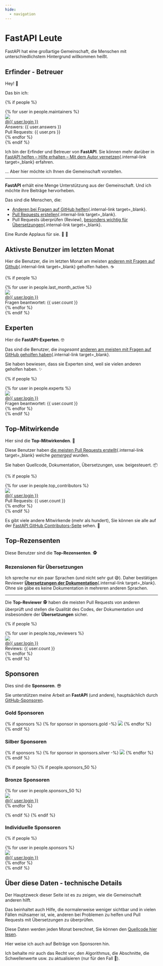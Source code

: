 ```yaml
---
hide:
  - navigation
---
```


# FastAPI Leute

FastAPI hat eine großartige Gemeinschaft, die Menschen mit unterschiedlichstem Hintergrund willkommen heißt.

## Erfinder - Betreuer

Hey! 👋

Das bin ich:

{% if people %}
<div class="user-list user-list-center">
{% for user in people.maintainers %}

<div class="user"><a href="{{ user.url }}" target="_blank"><div class="avatar-wrapper"><img src="{{ user.avatarUrl }}"/></div><div class="title">@{{ user.login }}</div></a> <div class="count">Answers: {{ user.answers }}</div><div class="count">Pull Requests: {{ user.prs }}</div></div>
{% endfor %}

</div>
{% endif %}

Ich bin der Erfinder und Betreuer von **FastAPI**. Sie können mehr darüber in [FastAPI helfen – Hilfe erhalten – Mit dem Autor vernetzen](help-fastapi.md#mit-dem-autor-vernetzen){.internal-link target=_blank} erfahren.

... Aber hier möchte ich Ihnen die Gemeinschaft vorstellen.

---

**FastAPI** erhält eine Menge Unterstützung aus der Gemeinschaft. Und ich möchte ihre Beiträge hervorheben.

Das sind die Menschen, die:

* [Anderen bei Fragen auf GitHub helfen](help-fastapi.md#anderen-bei-fragen-auf-github-helfen){.internal-link target=_blank}.
* [<abbr title='Pull Request – „Zieh-Anfrage“: Geänderten Quellcode senden, mit dem Vorschlag, ihn mit dem aktuellen Quellcode zu verschmelzen'>Pull Requests</abbr> erstellen](help-fastapi.md#einen-pull-request-erstellen){.internal-link target=_blank}.
* Pull Requests überprüfen (Review), [besonders wichtig für Übersetzungen](contributing.md#ubersetzungen){.internal-link target=_blank}.

Eine Runde Applaus für sie. 👏 🙇

## Aktivste Benutzer im letzten Monat

Hier die Benutzer, die im letzten Monat am meisten [anderen mit Fragen auf Github](help-fastapi.md#anderen-bei-fragen-auf-github-helfen){.internal-link target=_blank} geholfen haben. ☕

{% if people %}
<div class="user-list user-list-center">
{% for user in people.last_month_active %}

<div class="user"><a href="{{ user.url }}" target="_blank"><div class="avatar-wrapper"><img src="{{ user.avatarUrl }}"/></div><div class="title">@{{ user.login }}</div></a> <div class="count">Fragen beantwortet: {{ user.count }}</div></div>
{% endfor %}

</div>
{% endif %}

## Experten

Hier die **FastAPI-Experten**. 🤓

Das sind die Benutzer, die *insgesamt* [anderen am meisten mit Fragen auf GitHub geholfen haben](help-fastapi.md#anderen-bei-fragen-auf-github-helfen){.internal-link target=_blank}.

Sie haben bewiesen, dass sie Experten sind, weil sie vielen anderen geholfen haben. ✨

{% if people %}
<div class="user-list user-list-center">
{% for user in people.experts %}

<div class="user"><a href="{{ user.url }}" target="_blank"><div class="avatar-wrapper"><img src="{{ user.avatarUrl }}"/></div><div class="title">@{{ user.login }}</div></a> <div class="count">Fragen beantwortet: {{ user.count }}</div></div>
{% endfor %}

</div>
{% endif %}

## Top-Mitwirkende

Hier sind die **Top-Mitwirkenden**. 👷

Diese Benutzer haben [die meisten Pull Requests erstellt](help-fastapi.md#einen-pull-request-erstellen){.internal-link target=_blank} welche *<abbr title="Mergen – Zusammenführen: Unterschiedliche Versionen eines Quellcodes zusammenführen">gemerged</abbr>* wurden.

Sie haben Quellcode, Dokumentation, Übersetzungen, usw. beigesteuert. 📦

{% if people %}
<div class="user-list user-list-center">
{% for user in people.top_contributors %}

<div class="user"><a href="{{ user.url }}" target="_blank"><div class="avatar-wrapper"><img src="{{ user.avatarUrl }}"/></div><div class="title">@{{ user.login }}</div></a> <div class="count">Pull Requests: {{ user.count }}</div></div>
{% endfor %}

</div>
{% endif %}

Es gibt viele andere Mitwirkende (mehr als hundert), Sie können sie alle auf der <a href="https://github.com/fastapi/fastapi/graphs/contributors" class="external-link" target="_blank">FastAPI GitHub Contributors-Seite</a> sehen. 👷

## Top-Rezensenten

Diese Benutzer sind die **Top-Rezensenten**. 🕵️

### Rezensionen für Übersetzungen

Ich spreche nur ein paar Sprachen (und nicht sehr gut 😅). Daher bestätigen Reviewer [**Übersetzungen der Dokumentation**](contributing.md#ubersetzungen){.internal-link target=_blank}. Ohne sie gäbe es keine Dokumentation in mehreren anderen Sprachen.

---

Die **Top-Reviewer** 🕵️ haben die meisten Pull Requests von anderen überprüft und stellen die Qualität des Codes, der Dokumentation und insbesondere der **Übersetzungen** sicher.

{% if people %}
<div class="user-list user-list-center">
{% for user in people.top_reviewers %}

<div class="user"><a href="{{ user.url }}" target="_blank"><div class="avatar-wrapper"><img src="{{ user.avatarUrl }}"/></div><div class="title">@{{ user.login }}</div></a> <div class="count">Reviews: {{ user.count }}</div></div>
{% endfor %}

</div>
{% endif %}

## Sponsoren

Dies sind die **Sponsoren**. 😎

Sie unterstützen meine Arbeit an **FastAPI** (und andere), hauptsächlich durch <a href="https://github.com/sponsors/tiangolo" class="external-link" target="_blank">GitHub-Sponsoren</a>.

### Gold Sponsoren

{% if sponsors %}
{% for sponsor in sponsors.gold -%}
<a href="{{ sponsor.url }}" target="_blank" title="{{ sponsor.title }}"><img src="{{ sponsor.img }}"></a>
{% endfor %}
{% endif %}

### Silber Sponsoren

{% if sponsors %}
{% for sponsor in sponsors.silver -%}
<a href="{{ sponsor.url }}" target="_blank" title="{{ sponsor.title }}"><img src="{{ sponsor.img }}"></a>
{% endfor %}
{% endif %}

{% if people %}
{% if people.sponsors_50 %}

### Bronze Sponsoren

<div class="user-list user-list-center">
{% for user in people.sponsors_50 %}

<div class="user"><a href="{{ user.url }}" target="_blank"><div class="avatar-wrapper"><img src="{{ user.avatarUrl }}"/></div><div class="title">@{{ user.login }}</div></a></div>
{% endfor %}

</div>

{% endif %}
{% endif %}

### Individuelle Sponsoren

{% if people %}
<div class="user-list user-list-center">
{% for user in people.sponsors %}

<div class="user"><a href="{{ user.url }}" target="_blank"><div class="avatar-wrapper"><img src="{{ user.avatarUrl }}"/></div><div class="title">@{{ user.login }}</div></a></div>
{% endfor %}

</div>
{% endif %}

## Über diese Daten - technische Details

Der Hauptzweck dieser Seite ist es zu zeigen, wie die Gemeinschaft anderen hilft.

Das beinhaltet auch Hilfe, die normalerweise weniger sichtbar und in vielen Fällen mühsamer ist, wie, anderen bei Problemen zu helfen und Pull Requests mit Übersetzungen zu überprüfen.

Diese Daten werden jeden Monat berechnet, Sie können den <a href="https://github.com/fastapi/fastapi/blob/master/.github/actions/people/app/main.py" class="external-link" target="_blank">Quellcode hier lesen</a>.

Hier weise ich auch auf Beiträge von Sponsoren hin.

Ich behalte mir auch das Recht vor, den Algorithmus, die Abschnitte, die Schwellenwerte usw. zu aktualisieren (nur für den Fall 🤷).
